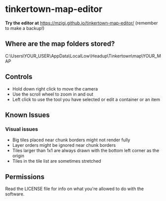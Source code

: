 # tinkertown-map-editor
 
**Try the editor at**
https://mzigi.github.io/tinkertown-map-editor/ (remember to make a backup!)

## Where are the map folders stored?

C:\Users\YOUR_USER\AppData\LocalLow\Headup\Tinkertown\map\YOUR_MAP

## Controls
- Hold down right click to move the camera
- Use the scroll wheel to zoom in and out
- Left click to use the tool you have selected or edit a container or an item

## Known Issues

### Visual issues
- Big tiles placed near chunk borders might not render fully
- Layer orders might be ignored near chunk borders
- Tiles larger than 1x1 are always drawn with the bottom left corner as the origin
- Tiles in the tile list are sometimes stretched

## Permissions

Read the LICENSE file for info on what you're allowed to do with the software.
